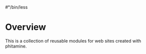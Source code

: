 #°/bin/less

# Overview

This is a collection of reusable modules for web sites created with phitamine.
